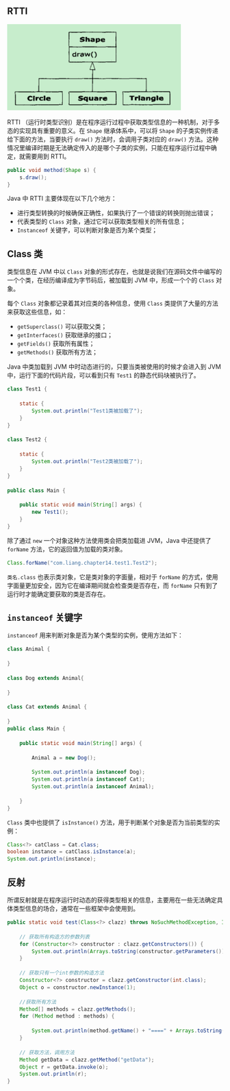 ## RTTI

![](附件/Pasted%20image%2020230119101608.png)

RTTI （运行时类型识别）是在程序运行过程中获取类型信息的一种机制，对于多态的实现具有重要的意义。在 `Shape` 继承体系中，可以将 `Shape` 的子类实例传递给下面的方法，当要执行 `draw()` 方法时，会调用子类对应的 `draw()` 方法。这种情况里编译时期是无法确定传入的是哪个子类的实例，只能在程序运行过程中确定，就需要用到 RTTI。

```java
public void method(Shape s) {
	s.draw();
}
```

Java 中 RTTI 主要体现在以下几个地方：
- 进行类型转换的时候确保正确性，如果执行了一个错误的转换则抛出错误；
- 代表类型的 `Class` 对象，通过它可以获取类型相关的所有信息；
- `Instanceof` 关键字，可以判断对象是否为某个类型；

## Class 类

类型信息在 JVM 中以 `Class` 对象的形式存在，也就是说我们在源码文件中编写的一个个类，在经历编译成为字节码后，被加载到 JVM 中，形成一个个的 `Class` 对象。

每个 `Class` 对象都记录着其对应类的各种信息，使用 `Class` 类提供了大量的方法来获取这些信息，如：
- `getSuperclass()` 可以获取父类；
- `getInterfaces()` 获取继承的接口；
- `getFields()` 获取所有属性；
- `getMethods()` 获取所有方法；

Java 中类加载到 JVM 中时动态进行的，只要当类被使用的时候才会进入到 JVM 中，运行下面的代码片段，可以看到只有 `Test1` 的静态代码块被执行了。

```java
class Test1 {  
  
    static {  
        System.out.println("Test1类被加载了");  
    }  
}  
  
class Test2 {  
  
    static {  
        System.out.println("Test2类被加载了");  
    }  
}  
  
public class Main {  
  
    public static void main(String[] args) {  
        new Test1();  
    }  
}
```

除了通过 `new` 一个对象这种方法使用类会把类加载进 JVM，Java 中还提供了 `forName` 方法，它的返回值为加载的类对象。

```java
Class.forName("com.liang.chapter14.test1.Test2");
```

`类名.class` 也表示类对象，它是类对象的字面量，相对于 `forName` 的方式，使用字面量更加安全，因为它在编译期间就会检查类是否存在，而 `forName` 只有到了运行时才能确定要获取的类是否存在。 

## `instanceof` 关键字

`instanceof` 用来判断对象是否为某个类型的实例，使用方法如下：

```java
class Animal {  
  
}  
  
class Dog extends Animal{  
  
}  
  
class Cat extends Animal {  
  
}  
public class Main {  
  
    public static void main(String[] args) {  
  
        Animal a = new Dog();  
  
        System.out.println(a instanceof Dog);  
        System.out.println(a instanceof Cat);  
        System.out.println(a instanceof Animal);  
  
    }  
}
```

`Class` 类中也提供了 `isInstance()` 方法，用于判断某个对象是否为当前类型的实例：

```java
Class<?> catClass = Cat.class;  
boolean instance = catClass.isInstance(a);  
System.out.println(instance);
```

## 反射

所谓反射就是在程序运行时动态的获得类型相关的信息，主要用在一些无法确定具体类型信息的场合，通常在一些框架中会使用到。

```java
public static void test(Class<?> clazz) throws NoSuchMethodException, InvocationTargetException, InstantiationException, IllegalAccessException {  
  
    // 获取所有构造方的参数列表  
    for (Constructor<?> constructor : clazz.getConstructors()) {  
        System.out.println(Arrays.toString(constructor.getParameters()));  
    }  
  
    // 获取只有一个int参数的构造方法  
    Constructor<?> constructor = clazz.getConstructor(int.class);  
    Object o = constructor.newInstance(1);  
  
    //获取所有方法  
    Method[] methods = clazz.getMethods();  
    for (Method method : methods) {  
  
        System.out.println(method.getName() + "====" + Arrays.toString(method.getParameters()));  
    }  
  
    // 获取方法，调用方法  
    Method getData = clazz.getMethod("getData");  
    Object r = getData.invoke(o);  
    System.out.println(r);  
}
```
